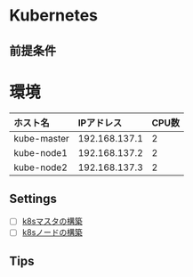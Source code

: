 # Kubernetes
## 前提条件
# 環境
|ホスト名|IPアドレス|CPU数|
|:---|:---|:---|
|kube-master|192.168.137.1|2|
|kube-node1|192.168.137.2|2|
|kube-node2|192.168.137.3|2|

## Settings
- [ ] [k8sマスタの構築]()
- [ ] [k8sノードの構築]()
## Tips
